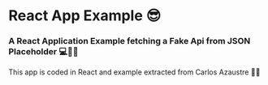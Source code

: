 # React App Example 😎

### A React Application Example fetching a Fake Api from JSON Placeholder 💻🐱‍💻

This app is coded in React and example extracted from Carlos Azaustre 🖖✨